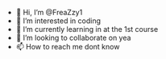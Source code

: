 - 👋 Hi, I’m @FreaZzy1
- 👀 I’m interested in coding
- 🌱 I’m currently learning in at the 1st course
- 💞️ I’m looking to collaborate on yea
- 📫 How to reach me dont know

<!---
FreaZzy1/FreaZzy1 is a ✨ special ✨ repository because its `README.md` (this file) appears on your GitHub profile.
You can click the Preview link to take a look at your changes.
--->
